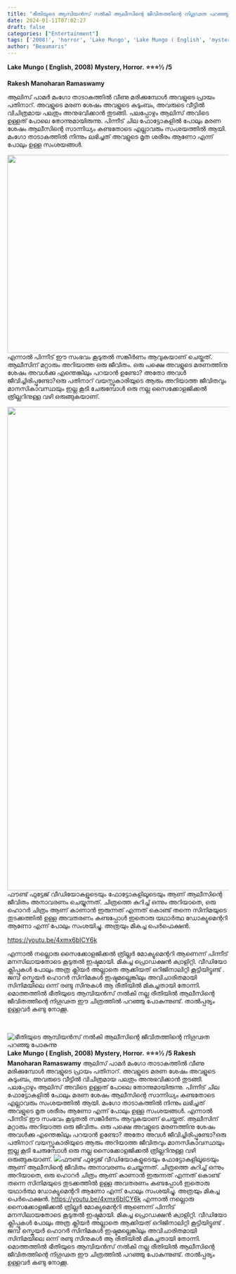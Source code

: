 ```yaml
---
title: "ഭീതിയുടെ ആമ്പിയൻസ് നൽകി ആലീസിന്റെ ജീവിതത്തിന്റെ നിഗൂഢത പറഞ്ഞു പോകുന്നു"
date: 2024-01-11T07:02:27
draft: false
categories: ["Entertainment"]
tags: ['2008)', 'horror', 'Lake Mungo', 'Lake Mungo ( English', 'mystery']
author: "Beaumaris"
---
```


<strong>Lake Mungo ( English, 2008)</strong>
<strong>Mystery, Horror.</strong>
<strong>⭐⭐⭐½ /5</strong>

<strong>Rakesh Manoharan Ramaswamy</strong>

ആലിസ് പാമർ മംഗോ താടാകത്തിൽ വീണു മരിക്കുമ്പോൾ അവളുടെ പ്രായം പതിനാറ്. അവളുടെ മരണ ശേഷം അവളുടെ കുടുംബം, അവരുടെ വീട്ടിൽ വിചിത്രമായ പലതും അനുഭവിക്കാൻ തുടങ്ങി. പലപ്പോഴും ആലിസ് അവിടെ ഉള്ളത് പോലെ തോന്നുമായിരുന്നു. പിന്നീട് ചില ഫോട്ടോകളിൽ പോലും മരണ ശേഷം ആലീസിന്റെ സാന്നിധ്യം കണ്ടതോടെ എല്ലാവരും സംശയത്തിൽ ആയി. മംഗോ താടാകത്തിൽ നിന്നും ലഭിച്ചത് അവളുടെ മൃത ശരീരം ആണോ എന്ന് പോലും ഉള്ള സംശയങ്ങൾ.

<img class="size-full wp-image-437558 aligncenter" src="https://cdn.boolokam.com/articles/2024/01/qddqqddqd.webp" alt="" width="800" height="450" />എന്നാൽ പിന്നീട് ഈ സംഭവം കൂടുതൽ സങ്കീർണം ആവുകയാണ് ചെയ്തത്. ആലീസിന് മറ്റാരും അറിയാത്ത ഒരു ജീവിതം. ഒരു പക്ഷെ അവളുടെ മരണത്തിനു ശേഷം അവൾക്കു എന്തെങ്കിലും പറയാൻ ഉണ്ടോ? അതോ അവൾ ജീവിച്ചിരിപ്പുണ്ടോ?ഒരു പതിനാറ് വയസ്സുകാരിയുടെ ആരും അറിയാത്ത ജീവിതവും മാനസികാവസ്ഥയും ഇല്ല കൂടി ചേരുമ്പോൾ ഒരു നല്ല സൈക്കോളജിക്കൽ ത്രില്ലറിനുള്ള വഴി ഒരുങ്ങുകയാണ്.

<img class="size-full wp-image-437559 aligncenter" src="https://cdn.boolokam.com/articles/2024/01/dqddddd.jpg" alt="" width="1098" height="1098" />ഫൗണ്ട് ഫുട്ടേജ് വീഡിയോകളുടെയും ഫോട്ടോകളിലൂടെയും ആണ് ആലീസിന്റെ ജീവിതം അനാവരണം ചെയ്യുന്നത്. ചിത്രത്തെ കുറിച്ച് ഒന്നും അറിയാതെ, ഒരു ഹൊറർ ചിത്രം ആണ് കാണാൻ ഇരുന്നത് എന്നത് കൊണ്ട് തന്നെ സിനിമയുടെ തുടക്കത്തിൽ ഉള്ള അവതരണം കണ്ടപ്പോൾ ഇതൊരു യഥാർത്ഥ ഡോക്യുമെന്ററി ആണോ എന്ന് പോലും സംശയിച്ചു. അത്രയും മികച്ച പെർഫെക്ഷൻ.

https://youtu.be/4xmx6bICY6k

എന്നാൽ നല്ലൊരു സൈക്കോളജിക്കൽ ത്രില്ലർ മോക്യുമെന്ററി ആണെന്ന് പിന്നീട് മനസിലായതോടെ കൂടുതൽ ഇഷ്ടമായി. മികച്ച പ്രൊഡക്ഷൻ ക്വാളിറ്റി. വീഡിയോ ക്ലിപ്പുകൾ പോലും അത്ര ക്ലിയർ അല്ലാതെ ആക്കിയത് ഒറിജിനാലിറ്റി കൂട്ടിയിട്ടുണ്ട് . ജമ്പ് സ്കെയർ ഹൊറർ സിനിമകൾ ഇഷ്ടമല്ലെങ്കിലും അവിചാരിതമായി സിനിമയിലെ ഒന്ന് രണ്ടു സീനുകൾ ആ രീതിയിൽ മികച്ചതായി തോന്നി. മൊത്തത്തിൽ ഭീതിയുടെ ആമ്പിയൻസ് നൽകി നല്ല രീതിയിൽ ആലീസിന്റെ ജീവിതത്തിന്റെ നിഗൂഢത ഈ ചിത്രത്തിൽ പറഞ്ഞു പോകുന്നുണ്ട്. താൽപ്പര്യം ഉള്ളവർ കണ്ടു നോക്കൂ.

&nbsp;


![ഭീതിയുടെ ആമ്പിയൻസ് നൽകി ആലീസിന്റെ ജീവിതത്തിന്റെ നിഗൂഢത പറഞ്ഞു പോകുന്നു](https://cdn.boolokam.com/articles/2024/01/qddqqddqd.webp)**Lake Mungo ( English, 2008)** **Mystery, Horror.** **⭐⭐⭐½ /5** **Rakesh Manoharan Ramaswamy** ആലിസ് പാമർ മംഗോ താടാകത്തിൽ വീണു മരിക്കുമ്പോൾ അവളുടെ പ്രായം പതിനാറ്. അവളുടെ മരണ ശേഷം അവളുടെ കുടുംബം, അവരുടെ വീട്ടിൽ വിചിത്രമായ പലതും അനുഭവിക്കാൻ തുടങ്ങി. പലപ്പോഴും ആലിസ് അവിടെ ഉള്ളത് പോലെ തോന്നുമായിരുന്നു. പിന്നീട് ചില ഫോട്ടോകളിൽ പോലും മരണ ശേഷം ആലീസിന്റെ സാന്നിധ്യം കണ്ടതോടെ എല്ലാവരും സംശയത്തിൽ ആയി. മംഗോ താടാകത്തിൽ നിന്നും ലഭിച്ചത് അവളുടെ മൃത ശരീരം ആണോ എന്ന് പോലും ഉള്ള സംശയങ്ങൾ. എന്നാൽ പിന്നീട് ഈ സംഭവം കൂടുതൽ സങ്കീർണം ആവുകയാണ് ചെയ്തത്. ആലീസിന് മറ്റാരും അറിയാത്ത ഒരു ജീവിതം. ഒരു പക്ഷെ അവളുടെ മരണത്തിനു ശേഷം അവൾക്കു എന്തെങ്കിലും പറയാൻ ഉണ്ടോ? അതോ അവൾ ജീവിച്ചിരിപ്പുണ്ടോ?ഒരു പതിനാറ് വയസ്സുകാരിയുടെ ആരും അറിയാത്ത ജീവിതവും മാനസികാവസ്ഥയും ഇല്ല കൂടി ചേരുമ്പോൾ ഒരു നല്ല സൈക്കോളജിക്കൽ ത്രില്ലറിനുള്ള വഴി ഒരുങ്ങുകയാണ്. ![](https://cdn.boolokam.com/articles/2024/01/dqddddd.jpg)ഫൗണ്ട് ഫുട്ടേജ് വീഡിയോകളുടെയും ഫോട്ടോകളിലൂടെയും ആണ് ആലീസിന്റെ ജീവിതം അനാവരണം ചെയ്യുന്നത്. ചിത്രത്തെ കുറിച്ച് ഒന്നും അറിയാതെ, ഒരു ഹൊറർ ചിത്രം ആണ് കാണാൻ ഇരുന്നത് എന്നത് കൊണ്ട് തന്നെ സിനിമയുടെ തുടക്കത്തിൽ ഉള്ള അവതരണം കണ്ടപ്പോൾ ഇതൊരു യഥാർത്ഥ ഡോക്യുമെന്ററി ആണോ എന്ന് പോലും സംശയിച്ചു. അത്രയും മികച്ച പെർഫെക്ഷൻ. https://youtu.be/4xmx6bICY6k എന്നാൽ നല്ലൊരു സൈക്കോളജിക്കൽ ത്രില്ലർ മോക്യുമെന്ററി ആണെന്ന് പിന്നീട് മനസിലായതോടെ കൂടുതൽ ഇഷ്ടമായി. മികച്ച പ്രൊഡക്ഷൻ ക്വാളിറ്റി. വീഡിയോ ക്ലിപ്പുകൾ പോലും അത്ര ക്ലിയർ അല്ലാതെ ആക്കിയത് ഒറിജിനാലിറ്റി കൂട്ടിയിട്ടുണ്ട് . ജമ്പ് സ്കെയർ ഹൊറർ സിനിമകൾ ഇഷ്ടമല്ലെങ്കിലും അവിചാരിതമായി സിനിമയിലെ ഒന്ന് രണ്ടു സീനുകൾ ആ രീതിയിൽ മികച്ചതായി തോന്നി. മൊത്തത്തിൽ ഭീതിയുടെ ആമ്പിയൻസ് നൽകി നല്ല രീതിയിൽ ആലീസിന്റെ ജീവിതത്തിന്റെ നിഗൂഢത ഈ ചിത്രത്തിൽ പറഞ്ഞു പോകുന്നുണ്ട്. താൽപ്പര്യം ഉള്ളവർ കണ്ടു നോക്കൂ. 
